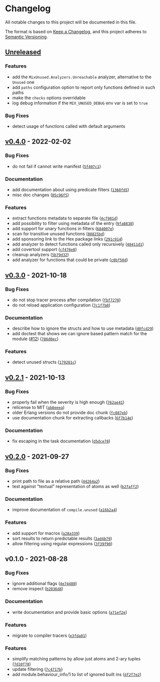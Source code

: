 <!--
This is file is generated automatically from Git history, do not edit!
If you want to test your changes to the template then use git-chglog

https://github.com/git-chglog/git-chglog
-->

# Changelog

All notable changes to this project will be documented in this file.

The format is based on [Keep a Changelog](https://keepachangelog.com/en/1.0.0/),
and this project adheres to [Semantic Versioning](https://semver.org/spec/v2.0.0.html).

<a name="unreleased"></a>
## [Unreleased]

### Features
- add the `MixUnused.Analyzers.Unreachable` analyzer, alternative to the `Unused` one
- add `paths` configuration option to report only functions defined in such paths
- make the `checks` options overridable
- log debug information if the `MIX_UNUSED_DEBUG` env var is set to `true`

### Bug Fixes
- detect usage of functions called with default arguments

<a name="v0.4.0"></a>
## [v0.4.0] - 2022-02-02
### Bug Fixes
- do not fail if cannot write manifest ([`5f407c1`](https://github.com/hauleth/mix_unused/commit/5f407c1bf9792400e3f50143ec652e6bdefa7074))

### Documentation
- add documentation about using predicate filters ([`1360fd5`](https://github.com/hauleth/mix_unused/commit/1360fd5f3ff95f83632e4b4d23fb81d12a5b686f))
- misc doc changes ([`05c96f5`](https://github.com/hauleth/mix_unused/commit/05c96f5036d38eaf6d89ed7cbb65f5e75744f4c9))

### Features
- extract functions metadata to separate file ([`4cf981d`](https://github.com/hauleth/mix_unused/commit/4cf981d034fe7f9e710d22e1f844bf1bf47159b1))
- add possibility to filter using metadata of the entry ([`9fa8838`](https://github.com/hauleth/mix_unused/commit/9fa88382203d70436efec2362eb883988760267c))
- add support for unary functions in filters ([`684007e`](https://github.com/hauleth/mix_unused/commit/684007e50a62743df8305785340a7d676d13ee15))
- scan for transitive unused functions ([`80825bd`](https://github.com/hauleth/mix_unused/commit/80825bd1f3c134f0aa04cc2dac56e8ca345a0d1c))
- add sponsoring link to the Hex package links ([`291c914`](https://github.com/hauleth/mix_unused/commit/291c9140a624b9f2c96e7663d6f02c7f5a2d05de))
- add analyzer to detect functions called only recursively ([`48411d1`](https://github.com/hauleth/mix_unused/commit/48411d10ed5752a719e6bb89e0b734a3d67a00c0))
- add covertool support ([`cf476e8`](https://github.com/hauleth/mix_unused/commit/cf476e89754f7262f8461b78a945814aa5882a70))
- cleanup analyzers ([`5b79d32`](https://github.com/hauleth/mix_unused/commit/5b79d32e2bd40c03b04d5a1d88d1c9ea875376ca))
- add analyzer for functions that could be private ([`c0bf50d`](https://github.com/hauleth/mix_unused/commit/c0bf50d46433a5cbe59b1a433043c10859e793be))


<a name="v0.3.0"></a>
## [v0.3.0] - 2021-10-18
### Bug Fixes
- do not stop tracer process after compilation ([`fbf7270`](https://github.com/hauleth/mix_unused/commit/fbf7270ff1ba81d342993e517d7c8e4829e85e8d))
- do not reload application configuration ([`7c1f7b8`](https://github.com/hauleth/mix_unused/commit/7c1f7b8689e7eef656b350bdac412729dd2efed6))

### Documentation
- describe how to ignore the structs and how to use metadata ([`d0fcd29`](https://github.com/hauleth/mix_unused/commit/d0fcd29aa89ea47c0a93b65ad03ca929703e9009))
- add doctest that shows we can ignore based pattern match for the module ([#12](https://github.com/hauleth/mix_unused/issues/12)) ([`786d0ec`](https://github.com/hauleth/mix_unused/commit/786d0ec794e0116c61af9a118824c72b862b671d))

### Features
- detect unused structs ([`179201c`](https://github.com/hauleth/mix_unused/commit/179201cea1f34e49ec850737396602bb42c68148))


<a name="v0.2.1"></a>
## [v0.2.1] - 2021-10-13
### Bug Fixes
- properly fail when the severity is high enough ([`762ae41`](https://github.com/hauleth/mix_unused/commit/762ae41361bae297b10b431ffc6e31e69d9978e8))
- relicense to MIT ([`ab8eeea`](https://github.com/hauleth/mix_unused/commit/ab8eeea5d7e2b4d98de85e3c51855bebc7d66058))
- older Erlang versions do not provide doc chunk ([`fc087eb`](https://github.com/hauleth/mix_unused/commit/fc087eb99fcce0fcab3646965e9e28c4507030a4))
- use documentation chunk for extracting callbacks ([`6f7b14e`](https://github.com/hauleth/mix_unused/commit/6f7b14e9fe134b6d1e78b5cca5eb8a8a1df6de40))

### Documentation
- fix escaping in the task documentation ([`d5dce78`](https://github.com/hauleth/mix_unused/commit/d5dce78446efb43e7490811db03d957e25a9e228))


<a name="v0.2.0"></a>
## [v0.2.0] - 2021-09-27
### Bug Fixes
- print path to file as a relative path ([`44264a2`](https://github.com/hauleth/mix_unused/commit/44264a2b30e91b038194fd7fa2d43f2ba0740947))
- test against "textual" representation of atoms as well ([`b2faff2`](https://github.com/hauleth/mix_unused/commit/b2faff2ec34b952b21de192f4f557b6032a6a296))

### Documentation
- improve documentation of `compile.unused` ([`a16b2a4`](https://github.com/hauleth/mix_unused/commit/a16b2a48fb458341e4e722c18f4aae588b0bc274))

### Features
- add support for macros ([`a28a339`](https://github.com/hauleth/mix_unused/commit/a28a339d916a146f1d74fbf783e6fe27589ee6a7))
- sort results to return predictable results ([`3ad4b79`](https://github.com/hauleth/mix_unused/commit/3ad4b792f1e8c0af70fc0fc75f8479262da56291))
- allow filtering using regular expressions ([`3f39f90`](https://github.com/hauleth/mix_unused/commit/3f39f907b9f0129aeafc9da336b25ef04b804d28))


<a name="v0.1.0"></a>
## v0.1.0 - 2021-08-28
### Bug Fixes
- ignore additional flags ([`4e74480`](https://github.com/hauleth/mix_unused/commit/4e744800656aa31d49992a9a97424bbc3555c844))
- remove inspect ([`b2036d8`](https://github.com/hauleth/mix_unused/commit/b2036d858953d758bab691b79f75ddee3b4a72e9))

### Documentation
- write documentation and provide basic options ([`a71ef2e`](https://github.com/hauleth/mix_unused/commit/a71ef2ebbd1c475648d931ebea162778328379d1))

### Features
- migrate to compiler tracers ([`e3fda01`](https://github.com/hauleth/mix_unused/commit/e3fda011f43392f6091e5a46a9ead93bdb3eb08a))

### Features
- simplify matching patterns by allow just atoms and 2-ary tuples ([`7d10f78`](https://github.com/hauleth/mix_unused/commit/7d10f7898e6e4693ac09678b5f7ec19c40018c31))
- update filtering ([`7c4717b`](https://github.com/hauleth/mix_unused/commit/7c4717b70461f993cdc782af34a75c5867100523))
- add module.behaviour_info/1 to list of ignored built ins ([`df2f7e2`](https://github.com/hauleth/mix_unused/commit/df2f7e2209f5ee229d9c3c5efe3ee5c9b40f3261))


[Unreleased]: https://github.com/hauleth/mix_unused/compare/v0.4.0...HEAD
[v0.4.0]: https://github.com/hauleth/mix_unused/compare/v0.3.0...v0.4.0
[v0.3.0]: https://github.com/hauleth/mix_unused/compare/v0.2.1...v0.3.0
[v0.2.1]: https://github.com/hauleth/mix_unused/compare/v0.2.0...v0.2.1
[v0.2.0]: https://github.com/hauleth/mix_unused/compare/v0.1.0...v0.2.0
